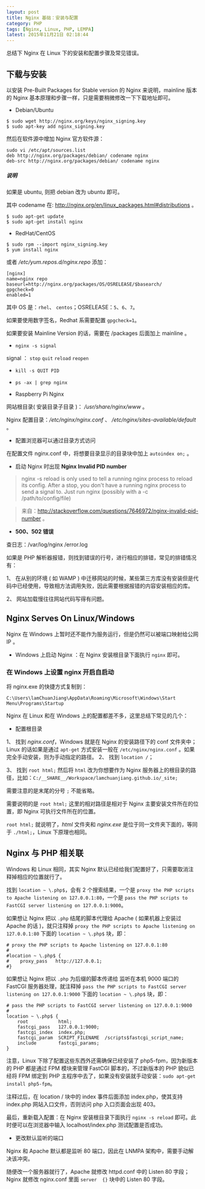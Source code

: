 ```yaml
---
layout: post
title: Nginx 基础：安装与配置
category: PHP
tags: [Nginx, Linux, PHP, LEMPA]
latest: 2015年11月21日 02:18:44
---
```


总结下 Nginx 在 Linux 下的安装和配置步骤及常见错误。

下载与安装
-

以安装 Pre-Built Packages for Stable version 的 Nginx 来说明，mainline 版本的 Nginx 基本原理和步骤一样，只是需要稍微修改一下下载地址即可。

- Debian/Ubuntu

```
$ sudo wget http://nginx.org/keys/nginx_signing.key
$ sudo apt-key add nginx_signing.key
```

然后在软件源中增加 Nginx 官方软件源：

```
sudo vi /etc/apt/sources.list
deb http://nginx.org/packages/debian/ codename nginx
deb-src http://nginx.org/packages/debian/ codename nginx
```

##### **说明**

如果是 ubuntu, 则把 debian 改为 ubuntu 即可。

其中 codename 在: <http://nginx.org/en/linux_packages.html#distributions> 。

```
$ sudo apt-get update
$ sudo apt-get install nginx
```

- RedHat/CentOS

```
$ sudo rpm --import nginx_signing.key
$ yum install nginx
```

或者 _/etc/yum.repos.d/nginx.repo_ 添加：

```
[nginx]
name=nginx repo
baseurl=http://nginx.org/packages/OS/OSRELEASE/$basearch/
gpgcheck=0
enabled=1
```

其中 OS 是：`rhel`、 `centos`；OSRELEASE：`5`、`6`、`7`。

如果要使用数字签名，Redhat 系需要配置 `gpgcheck=1`。

如果要安装 Mainline Version 的话，需要在 /packages 后面加上 mainline 。

- `nginx -s signal`

signal ： `stop` `quit` `reload` `reopen`

- `kill -s QUIT PID`

- `ps -ax | grep nginx`

- Raspberry Pi Nginx

网站根目录( 安装目录子目录 )： _/usr/share/nginx/www_ 。

Nginx 配置目录：_/etc/nginx/nginx.conf_ 、 _/etc/nginx/sites-available/default_ 。

- 配置浏览器可以通过目录方式访问

在配置文件 nginx.conf 中，将想要目录显示的目录块中加上 `autoindex on;` 。

- 启动 Nginx 时出现 **Nginx Invalid PID number**

> nginx -s reload is only used to tell a running nginx process to reload its config. After a stop, you don't have a running nginx process to send a signal to. Just run nginx (possibly with a -c /path/to/config/file)
	
> 来自：<http://stackoverflow.com/questions/7646972/nginx-invalid-pid-number> 。

- **500、502 错误**

查日志：/var/log/nginx /error.log

如果是 PHP 解析器报错，则找到错误的行号，进行相应的排错，常见的排错情况有：

1、 在从别的环境 ( 如 WAMP ) 中迁移网站的时候，某些第三方库没有安装但是代码中已经使用，导致相方法调用失败，因此需要根据报错的内容安装相应的库。

2、 网站加载慢往往网站代码写得有问题。

Nginx Serves On Linux/Windows
-

Nginx 在 Windows 上暂时还不能作为服务运行，但是仍然可以被端口映射给公网 IP 。

- Windows 上启动 Nginx ：在 Nginx 安装根目录下面执行 `nginx` 即可。

### 在 Windows 上设置 nginx 开启自启动

将 nginx.exe 的快捷方式复制到：

```
C:\Users\lamChuanJiang\AppData\Roaming\Microsoft\Windows\Start Menu\Programs\Startup
```

Nginx 在 Linux 和在 Windows 上的配置都差不多，这里总结下常见的几个：

- 配置根目录

1、 找到 _nginx.conf_，Windows 就是在 Nginx 的安装路径下的 conf 文件夹中；Linux 的话如果是通过 `apt-get` 方式安装一般在 `/etc/nginx/nginx.conf` 。如果完全手动安装，则为手动指定的路径。
2、 找到 `location /`；

3、 找到 `root html;` 然后将 `html` 改为你想要作为 Nginx 服务器上的根目录的路径，比如：`C:/__SHARE__/Workspace/lamchuanjiang.github.io/_site;`

需要注意的是末尾的分号 `;` 不能省略。

需要说明的是 `root html;` 这里的相对路径是相对于 Nginx 主要安装文件所在的位置，即 Nginx 可执行文件所在的位置。

`root html;` 就说明了，_html_ 文件夹和 _nginx.exe_ 是位于同一文件夹下面的，等同于 `./html;`，Linux 下原理也相同。

Nginx 与 PHP 相关联
-

Windows 和 Linux 相同，其实 Nginx 默认已经给我们配置好了，只需要取消注释掉相应的位置就行了。

找到 `location ~ \.php$`，会有 2 个搜索结果，一个是 `proxy the PHP scripts to Apache listening on 127.0.0.1:80`，一个是 `pass the PHP scripts to FastCGI server listening on 127.0.0.1:9000`。

如果想让 Nginx 把以 `.php` 结尾的脚本代理给 Apache ( 如果机器上安装过 Apache 的话 )，就只注释掉 `proxy the PHP scripts to Apache listening on 127.0.0.1:80` 下面的 `location ~ \.php$`  块，即：

```
# proxy the PHP scripts to Apache listening on 127.0.0.1:80
#
#location ~ \.php$ {
#    proxy_pass   http://127.0.0.1;
#}
```

如果想让 Nginx 把以 `.php` 为后缀的脚本传递给 监听在本机 9000 端口的 FastCGI 服务器处理，就注释掉 `pass the PHP scripts to FastCGI server listening on 127.0.0.1:9000` 下面的 `location ~ \.php$`  块，即：

```
# pass the PHP scripts to FastCGI server listening on 127.0.0.1:9000
#
location ~ \.php$ {
    root           html;
    fastcgi_pass   127.0.0.1:9000;
    fastcgi_index  index.php;
    fastcgi_param  SCRIPT_FILENAME  /scripts$fastcgi_script_name;
    include        fastcgi_params;
}
```

注意，Linux 下除了配置这些东西外还需确保已经安装了 php5-fpm，因为新版本的 PHP 都是通过 FPM 模块来管理 FastCGI 脚本的，不过新版本的 PHP 貌似已经将 FPM 绑定到 PHP 主程序中去了，如果没有安装就手动安装：`sudo apt-get install php5-fpm`。

注释过后，在 location / 块中的 index 事件后面添加 index.php，使其支持 index.php 网站入口文件，否则访问 php 入口页面会出现 403。

最后，重新载入配置：在 Nginx 安装根目录下面执行 `nginx -s reload` 即可。此时便可以在浏览器中输入 localhost/index.php 测试配置是否成功。

- 更改默认监听的端口

Nginx 和 Apache 默认都是监听 80 端口，因此在 LNMPA 架构中，需要手动解决该冲突。

随便改一个服务器就行了，Apache 就修改 httpd.conf 中的 Listen 80 字段；Nginx 就修改 nginx.conf 里面 `server  {}` 块中的 Listen 80 字段。
